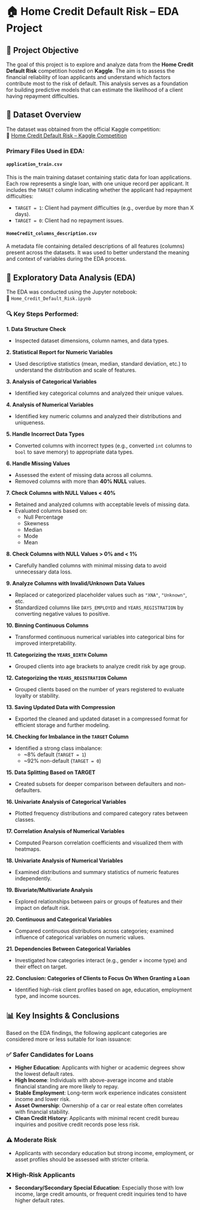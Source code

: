 # 🏠 Home Credit Default Risk – EDA Project

## 📌 Project Objective

The goal of this project is to explore and analyze data from the **Home Credit Default Risk** competition hosted on **Kaggle**. The aim is to assess the financial reliability of loan applicants and understand which factors contribute most to the risk of default. This analysis serves as a foundation for building predictive models that can estimate the likelihood of a client having repayment difficulties.

## 📂 Dataset Overview

The dataset was obtained from the official Kaggle competition:  
🔗 [Home Credit Default Risk – Kaggle Competition](https://www.kaggle.com/competitions/home-credit-default-risk)

### Primary Files Used in EDA:

#### `application_train.csv`
This is the main training dataset containing static data for loan applications. Each row represents a single loan, with one unique record per applicant. It includes the `TARGET` column indicating whether the applicant had repayment difficulties:

- `TARGET = 1`: Client had payment difficulties (e.g., overdue by more than X days).
- `TARGET = 0`: Client had no repayment issues.

#### `HomeCredit_columns_description.csv`
A metadata file containing detailed descriptions of all features (columns) present across the datasets. It was used to better understand the meaning and context of variables during the EDA process.

## 🧪 Exploratory Data Analysis (EDA)

The EDA was conducted using the Jupyter notebook:  
📄 `Home_Credit_Default_Risk.ipynb`

### 🔍 Key Steps Performed:

**1. Data Structure Check**
- Inspected dataset dimensions, column names, and data types.

**2. Statistical Report for Numeric Variables**
- Used descriptive statistics (mean, median, standard deviation, etc.) to understand the distribution and scale of features.

**3. Analysis of Categorical Variables**
- Identified key categorical columns and analyzed their unique values.

**4. Analysis of Numerical Variables**
- Identified key numeric columns and analyzed their distributions and uniqueness.

**5. Handle Incorrect Data Types**
- Converted columns with incorrect types (e.g., converted `int` columns to `bool` to save memory) to appropriate data types.

**6. Handle Missing Values**
- Assessed the extent of missing data across all columns.
- Removed columns with more than **40% NULL** values.

**7. Check Columns with NULL Values < 40%**
- Retained and analyzed columns with acceptable levels of missing data.
- Evaluated columns based on:
  - Null Percentage
  - Skewness
  - Median
  - Mode
  - Mean

**8. Check Columns with NULL Values > 0% and < 1%**
- Carefully handled columns with minimal missing data to avoid unnecessary data loss.

**9. Analyze Columns with Invalid/Unknown Data Values**
- Replaced or categorized placeholder values such as `"XNA"`, `"Unknown"`, etc.
- Standardized columns like `DAYS_EMPLOYED` and `YEARS_REGISTRATION` by converting negative values to positive.

**10. Binning Continuous Columns**
- Transformed continuous numerical variables into categorical bins for improved interpretability.

**11. Categorizing the `YEARS_BIRTH` Column**
- Grouped clients into age brackets to analyze credit risk by age group.

**12. Categorizing the `YEARS_REGISTRATION` Column**
- Grouped clients based on the number of years registered to evaluate loyalty or stability.

**13. Saving Updated Data with Compression**
- Exported the cleaned and updated dataset in a compressed format for efficient storage and further modeling.

**14. Checking for Imbalance in the `TARGET` Column**
- Identified a strong class imbalance:
  - ~8% default (`TARGET = 1`)
  - ~92% non-default (`TARGET = 0`)

**15. Data Splitting Based on TARGET**

- Created subsets for deeper comparison between defaulters and non-defaulters.

**16. Univariate Analysis of Categorical Variables**

- Plotted frequency distributions and compared category rates between classes.

**17. Correlation Analysis of Numerical Variables**

- Computed Pearson correlation coefficients and visualized them with heatmaps.

**18. Univariate Analysis of Numerical Variables**

- Examined distributions and summary statistics of numeric features independently.

**19. Bivariate/Multivariate Analysis**

- Explored relationships between pairs or groups of features and their impact on default risk.

**20. Continuous and Categorical Variables**

- Compared continuous distributions across categories; examined influence of categorical variables on numeric values.

**21. Dependencies Between Categorical Variables**

- Investigated how categories interact (e.g., gender × income type) and their effect on target.

**22. Conclusion: Categories of Clients to Focus On When Granting a Loan**

- Identified high-risk client profiles based on age, education, employment type, and income sources.

## 📊 Key Insights & Conclusions

Based on the EDA findings, the following applicant categories are considered more or less suitable for loan issuance:

### ✅ Safer Candidates for Loans
- **Higher Education**: Applicants with higher or academic degrees show the lowest default rates.
- **High Income**: Individuals with above-average income and stable financial standing are more likely to repay.
- **Stable Employment**: Long-term work experience indicates consistent income and lower risk.
- **Asset Ownership**: Ownership of a car or real estate often correlates with financial stability.
- **Clean Credit History**: Applicants with minimal recent credit bureau inquiries and positive credit records pose less risk.

### ⚠️ Moderate Risk
- Applicants with secondary education but strong income, employment, or asset profiles should be assessed with stricter criteria.

### ❌ High-Risk Applicants
- **Secondary/Secondary Special Education**: Especially those with low income, large credit amounts, or frequent credit inquiries tend to have higher default rates.




